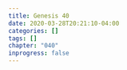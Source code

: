 ```yaml
---
title: Genesis 40
date: 2020-03-28T20:21:10-04:00
categories: []
tags: []
chapter: "040"
inprogress: false
---
```


